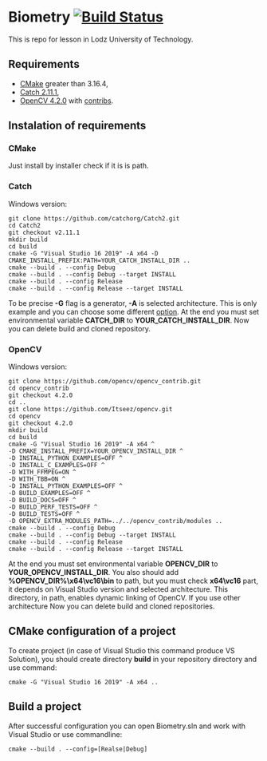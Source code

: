 # Biometry [![Build Status](https://travis-ci.com/morfinPL/biometry.svg?token=KajztPDJBQAx9hzP5jSW&branch=master)](https://travis-ci.com/morfinPL/biometry)

This is repo for lesson in Lodz University of Technology.

## Requirements
- [CMake](https://cmake.org/download/) greater than 3.16.4,
- [Catch 2.11.1](https://github.com/catchorg/Catch2/tree/v2.11.0),
- [OpenCV 4.2.0](https://github.com/opencv/opencv/tree/4.2.0) with [contribs](https://github.com/opencv/opencv_contrib/tree/4.2.0).

## Instalation of requirements

### CMake

Just install by installer check if it is is path.

### Catch

Windows version:

```
git clone https://github.com/catchorg/Catch2.git
cd Catch2
git checkout v2.11.1
mkdir build
cd build
cmake -G "Visual Studio 16 2019" -A x64 -D CMAKE_INSTALL_PREFIX:PATH=YOUR_CATCH_INSTALL_DIR ..
cmake --build . --config Debug
cmake --build . --config Debug --target INSTALL
cmake --build . --config Release
cmake --build . --config Release --target INSTALL
```
To be precise **-G** flag is a generator, **-A** is selected architecture. This is only example and you can choose some different [option](https://cmake.org/cmake/help/v3.16/manual/cmake-generators.7.html#cmake-generators). At the end you must set environmental variable **CATCH_DIR** to **YOUR_CATCH_INSTALL_DIR**. Now you can delete build and cloned repository.

### OpenCV

Windows version:

```
git clone https://github.com/opencv/opencv_contrib.git
cd opencv_contrib
git checkout 4.2.0
cd ..
git clone https://github.com/Itseez/opencv.git
cd opencv
git checkout 4.2.0
mkdir build
cd build
cmake -G "Visual Studio 16 2019" -A x64 ^
-D CMAKE_INSTALL_PREFIX=YOUR_OPENCV_INSTALL_DIR ^
-D INSTALL_PYTHON_EXAMPLES=OFF ^
-D INSTALL_C_EXAMPLES=OFF ^
-D WITH_FFMPEG=ON ^
-D WITH_TBB=ON ^
-D INSTALL_PYTHON_EXAMPLES=OFF ^
-D BUILD_EXAMPLES=OFF ^
-D BUILD_DOCS=OFF ^
-D BUILD_PERF_TESTS=OFF ^
-D BUILD_TESTS=OFF ^
-D OPENCV_EXTRA_MODULES_PATH=../../opencv_contrib/modules ..
cmake --build . --config Debug
cmake --build . --config Debug --target INSTALL
cmake --build . --config Release
cmake --build . --config Release --target INSTALL
```

At the end you must set environmental variable **OPENCV_DIR** to **YOUR_OPENCV_INSTALL_DIR**. You also should add **%OPENCV_DIR%\x64\vc16\bin** to path, but you must check **x64\vc16** part, it depends on Visual Studio version and selected architecture. This directory, in path, enables dynamic linking of OpenCV. If you use other architecture Now you can delete build and cloned repositories.

## CMake configuration of a project

To create project (in case of Visual Studio this command produce VS Solution), you should create directory **build** in your repository directory and use command:

```
cmake -G "Visual Studio 16 2019" -A x64 ..
```

## Build a project

After successful configuration you can open Biometry.sln and work with Visual Studio or use commandline:

```
cmake --build . --config=[Realse|Debug]
```
